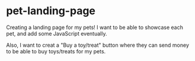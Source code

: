 # pet-landing-page

Creating a landing page for my pets! I want to be able to showcase each pet, and add some JavaScript eventually.

Also, I want to creat a "Buy a toy/treat" button where they can send money to be able to buy toys/treats for my pets.
